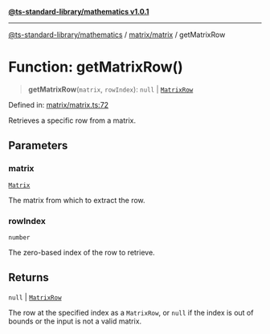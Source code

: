 [**@ts-standard-library/mathematics v1.0.1**](../../../README.md)

***

[@ts-standard-library/mathematics](../../../README.md) / [matrix/matrix](../README.md) / getMatrixRow

# Function: getMatrixRow()

> **getMatrixRow**(`matrix`, `rowIndex`): `null` \| [`MatrixRow`](../type-aliases/MatrixRow.md)

Defined in: [matrix/matrix.ts:72](https://github.com/gabaudette/ts-stdlib/blob/7333da76bc775fbabd0907ad8519b912cfc2fe26/packages/mathematics/src/matrix/matrix.ts#L72)

Retrieves a specific row from a matrix.

## Parameters

### matrix

[`Matrix`](../type-aliases/Matrix.md)

The matrix from which to extract the row.

### rowIndex

`number`

The zero-based index of the row to retrieve.

## Returns

`null` \| [`MatrixRow`](../type-aliases/MatrixRow.md)

The row at the specified index as a `MatrixRow`, or `null` if the index is out of bounds or the input is not a valid matrix.
